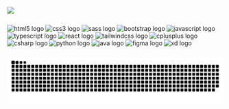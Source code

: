 ![](https://github-readme-stats.vercel.app/api/top-langs/?username=hakkicanercetin&theme=dark&hide_border=false&include_all_commits=false&count_private=false&layout=compact)

###

![html5 logo](https://cdn.jsdelivr.net/gh/devicons/devicon/icons/html5/html5-original.svg)  ![css3 logo](https://cdn.jsdelivr.net/gh/devicons/devicon/icons/css3/css3-original.svg)  ![sass logo](https://cdn.jsdelivr.net/gh/devicons/devicon/icons/sass/sass-original.svg)  ![bootstrap logo](https://cdn.jsdelivr.net/gh/devicons/devicon/icons/bootstrap/bootstrap-original.svg)  ![javascript logo](https://cdn.jsdelivr.net/gh/devicons/devicon/icons/javascript/javascript-original.svg)  ![typescript logo](https://cdn.jsdelivr.net/gh/devicons/devicon/icons/typescript/typescript-original.svg)  ![react logo](https://cdn.jsdelivr.net/gh/devicons/devicon/icons/react/react-original.svg)  ![tailwindcss logo](https://cdn.simpleicons.org/tailwindcss/06B6D4)  ![cplusplus logo](https://cdn.jsdelivr.net/gh/devicons/devicon/icons/cplusplus/cplusplus-original.svg)  ![csharp logo](https://cdn.jsdelivr.net/gh/devicons/devicon/icons/csharp/csharp-original.svg)  ![python logo](https://cdn.jsdelivr.net/gh/devicons/devicon/icons/python/python-original.svg)  ![java logo](https://cdn.jsdelivr.net/gh/devicons/devicon/icons/java/java-original.svg)  ![figma logo](https://cdn.jsdelivr.net/gh/devicons/devicon/icons/figma/figma-original.svg)  ![xd logo](https://cdn.jsdelivr.net/gh/devicons/devicon/icons/xd/xd-original.svg)

###

![Snake animation](https://raw.githubusercontent.com/hakkicanercetin/hakkicanercetin/output/snake.svg)

###

